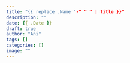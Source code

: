 ```yaml
---
title: "{{ replace .Name "-" " " | title }}"
description: ""
date: {{ .Date }}
draft: true
author: "Ani"
tags: []
categories: []
image: ""
---
```

